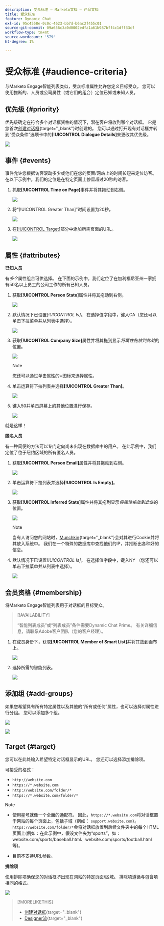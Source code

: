 ```yaml
---
description: 受众标准 — Marketo文档 — 产品文档
title: 受众标准
feature: Dynamic Chat
exl-id: 95c4558e-0c0c-4623-bb7d-b6ac2f455c01
source-git-commit: 09a656c3a0d0002edfa1a61b987bff4c1dff33cf
workflow-type: tm+mt
source-wordcount: '579'
ht-degree: 1%

---
```


# 受众标准 {#audience-criteria}

与Marketo Engage智能列表类似，受众标准属性允许您定义目标受众。 您可以使用推断的、人员或公司属性（或它们的组合）定位已知或未知人员。

## 优先级 {#priority}

优先级确定在符合多个对话框资格的情况下，潜在客户将收到哪个对话框。 它是您首次[创建对话框](/help/marketo/product-docs/demand-generation/dynamic-chat/automated-chat/create-a-dialogue.md){target="_blank"}时创建的。 您可以通过打开现有对话框并转到“受众条件”选项卡中的&#x200B;**[!UICONTROL Dialogue Details]**&#x200B;来更改其优先级。

![](assets/audience-criteria-1.png)

## 事件 {#events}

事件允许您根据访客滚动多少或他们在您的页面/网站上的时间长短来定位访客。 在以下示例中，我们的定位是在特定页面上停留超过20秒的访客。

1. 抓取&#x200B;**[!UICONTROL Time on Page]**&#x200B;事件并将其拖动到右侧。

   ![](assets/audience-criteria-3.png)

1. 将“[!UICONTROL Greater Than]”时间设置为20秒。

   ![](assets/audience-criteria-4.png)

1. 在[[!UICONTROL Target]](#target)部分中添加所需页面的URL。

   ![](assets/audience-criteria-5.png)

## 属性 {#attributes}

**已知人员**

有&#x200B;_多个_&#x200B;属性组合可供选择。 在下面的示例中，我们定位了在加利福尼亚州一家拥有50名以上员工的公司工作的所有已知人员。

1. 获取&#x200B;**[!UICONTROL Person State]**&#x200B;属性并将其拖动到右侧。

   ![](assets/audience-criteria-7.png)

1. 默认情况下已设置&#x200B;_[!UICONTROL Is]_。 在选择值字段中，键入CA（您还可以单击下拉菜单并从列表中选择）。

   ![](assets/audience-criteria-8.png)

1. 获取&#x200B;**[!UICONTROL Company Size]**&#x200B;属性并将其拖到显示&#x200B;_将属性拖放到此处_&#x200B;的位置。

   ![](assets/audience-criteria-9.png)

   >[!NOTE]
   >
   >您还可以通过单击属性的&#x200B;**+**&#x200B;图标来选择属性。

1. 单击运算符下拉列表并选择&#x200B;**[!UICONTROL Greater Than]**。

   ![](assets/audience-criteria-10.png)

1. 键入50并单击屏幕上的其他位置进行保存。

   ![](assets/audience-criteria-11.png)

就是这样！

**匿名人员**

有一种简便的方法可以专门定向尚未出现在数据库中的用户。 在此示例中，我们定位了位于纽约区域的所有匿名人员。

1. 获取&#x200B;**[!UICONTROL Person Email]**&#x200B;属性并将其拖动到右侧。

   ![](assets/audience-criteria-12.png)

1. 单击运算符下拉列表并选择&#x200B;**[!UICONTROL Is Empty]**。

   ![](assets/audience-criteria-13.png)

1. 获取&#x200B;**[!UICONTROL Inferred State]**&#x200B;属性并将其拖到显示&#x200B;_将属性拖放到此处_&#x200B;的位置。

   ![](assets/audience-criteria-14.png)

   >[!NOTE]
   >
   >当有人访问您的网站时，[Munchkin](/help/marketo/product-docs/administration/additional-integrations/add-munchkin-tracking-code-to-your-website.md){target="_blank"}会对其进行Cookie并将其放入系统中。 我们在一个特殊的数据库中查找他们的IP，并推断出各种好的信息。

1. 默认情况下已设置&#x200B;_[!UICONTROL Is]_。 在选择值字段中，键入NY （您还可以单击下拉菜单并从列表中选择）。

   ![](assets/audience-criteria-15.png)

## 会员资格 {#membership}

将Marketo Engage智能列表用于对话框的目标受众。

>[!AVAILABILITY]
>
>“智能列表成员”或“列表成员”条件需要Dynamic Chat Prime。 有关详细信息，请联系Adobe客户团队（您的客户经理）。

1. 在成员身份下，获取&#x200B;**[!UICONTROL Member of Smart List]**&#x200B;并将其放到画布上。

   ![](assets/audience-criteria-15a.png)

1. 选择所需的智能列表。

   ![](assets/audience-criteria-15b.png)

## 添加组 {#add-groups}

如果您希望具有所有特定属性以及其他的“所有或任何”属性，也可以选择对属性进行分组。 您可以添加多个组。

![](assets/audience-criteria-16.png)

![](assets/audience-criteria-17.png)

## Target {#target}

您可以在此处输入希望特定对话框显示的URL。 您还可以选择添加排除项。

可接受的格式：

* `http://website.com`
* `https://*.website.com`
* `http://website.com/folder/*`
* `https://*.website.com/folder/*`

>[!NOTE]
>
>* 使用星号就像一个全面的通配符。 因此，`https://*.website.com`将对话框置于网站的每个页面上，包括子域（例如： `support.website.com`）。 `https://website.com/folder/*`会将对话框放置到后续文件夹中的每个HTML页面上(例如：在此示例中，假设文件夹为“sports”，如：website.com/sports/baseball.html、website.com/sports/football.html等)。
>
>* 目前不支持URL参数。

**排除项**

使用排除项确保您的对话框&#x200B;_不_&#x200B;出现在网站的特定页面/区域。 排除项遵循与包含项相同的格式。

![](assets/audience-criteria-18.png)

>[!MORELIKETHIS]
>
>* [创建对话框](/help/marketo/product-docs/demand-generation/dynamic-chat/automated-chat/create-a-dialogue.md){target="_blank"}
>* [Designer流](/help/marketo/product-docs/demand-generation/dynamic-chat/automated-chat/stream-designer.md){target="_blank"}
